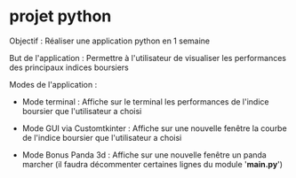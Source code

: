 # projet python

Objectif : Réaliser une application python en 1 semaine

But de l'application : Permettre à l'utilisateur de visualiser les performances des principaux indices boursiers

Modes de l'application :
- Mode terminal : Affiche sur le terminal les performances de l'indice boursier que l'utilisateur a choisi
- Mode GUI via Customtkinter : Affiche sur une nouvelle fenêtre la courbe de l'indice boursier que l'utilisateur a choisi

- Mode Bonus Panda 3d : Affiche sur une nouvelle fenêtre un panda marcher (il faudra décommenter certaines lignes du module '__main.py__')
